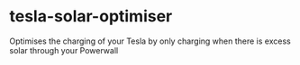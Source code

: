 # tesla-solar-optimiser
Optimises the charging of your Tesla by only charging when there is excess solar through your Powerwall
